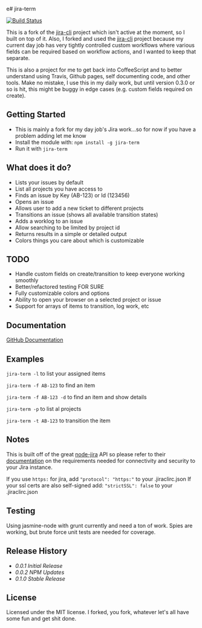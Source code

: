 e# jira-term

[![Build Status](https://travis-ci.org/bryangrimes/jira-term.png?branch=master)](https://travis-ci.org/bryangrimes/jira-term)

This is a fork of the [jira-cli](http://tebriel.github.com/jira-cli/) project which isn't active at the moment, so I built on top of it.  Also, I forked and used the [jira-cli](http://tebriel.github.com/jira-cli/) project because my current day job has very tightly controlled custom workflows where various fields can be required based on workflow actions, and I wanted to keep that separate.

This is also a project for me to get back into CoffeeScript and to better understand using Travis, Github pages, self documenting code, and other tools.  Make no mistake, I use this in my daily work, but until version 0.3.0 or so is hit, this might be buggy in edge cases (e.g. custom fields required on create).

## Getting Started

*  This is mainly a fork for my day job's Jira work...so for now if you have a problem adding let me know
*   Install the module with: `npm install -g jira-term`
*  Run it with `jira-term`

## What does it do?

*  Lists your issues by default
*  List all projects you have access to
*  Finds an issue by Key (AB-123) or Id (123456)
*  Opens an issue 
*  Allows user to add a new ticket to different projects
*  Transitions an issue (shows all available transition states)
*  Adds a worklog to an issue
*  Allow searching to be limited by project id
*  Returns results in a simple or detailed output
*  Colors things you care about which is customizable

## TODO

*  Handle custom fields on create/transition to keep everyone working smoothly
*  Better/refactored testing FOR SURE
*  Fully customizable colors and options
*  Ability to open your browser on a selected project or issue
*  Support for arrays of items to transition, log work, etc

## Documentation ##

[GitHub Documentation](http://bryangrimes.github.com/jira-term/)

## Examples ##

`jira-term -l` to list your assigned items

`jira-term -f AB-123` to find an item

`jira-term -f AB-123 -d` to find an item and show details

`jira-term -p` to list al projects

`jira-term -t AB-123` to transition the item

## Notes ##

This is built off of the great [node-jira](https://github.com/steves/node-jira) API so please refer to their [documentation](https://github.com/steves/node-jira/blob/master/README.md) on the requirements needed for connectivity and security to your Jira instance.

If you use `https:` for jira, add `"protocol": "https:"` to your .jiraclirc.json
If your ssl certs are also self-signed add: `"strictSSL": false` to your .jiraclirc.json

## Testing ##

Using jasmine-node with grunt currently and need a ton of work.  Spies are working, but brute force unit tests are needed for coverage.


## Release History

*  _0.0.1 Initial Release_
*  _0.0.2 NPM Updates_
*  _0.1.0 Stable Release_

## License

Licensed under the MIT license.  I forked, you fork, whatever let's all have some fun and get shit done. 
